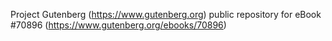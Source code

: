 Project Gutenberg (https://www.gutenberg.org) public repository for eBook #70896 (https://www.gutenberg.org/ebooks/70896)
